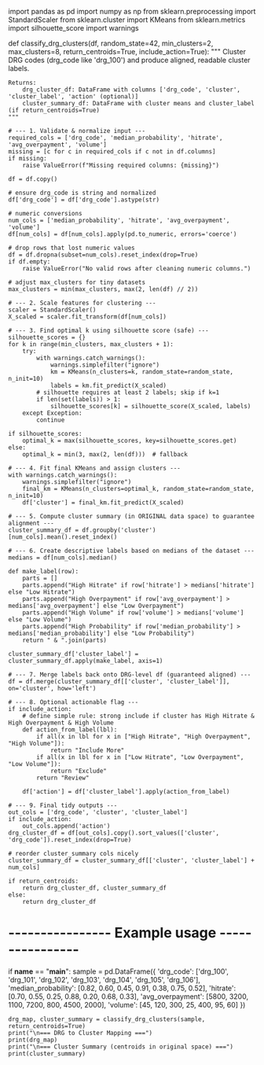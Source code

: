 import pandas as pd
import numpy as np
from sklearn.preprocessing import StandardScaler
from sklearn.cluster import KMeans
from sklearn.metrics import silhouette_score
import warnings

def classify_drg_clusters(df,
                          random_state=42,
                          min_clusters=2,
                          max_clusters=8,
                          return_centroids=True,
                          include_action=True):
    """
    Cluster DRG codes (drg_code like 'drg_100') and produce aligned, readable cluster labels.

    Returns:
        drg_cluster_df: DataFrame with columns ['drg_code', 'cluster', 'cluster_label', 'action' (optional)]
        cluster_summary_df: DataFrame with cluster means and cluster_label (if return_centroids=True)
    """

    # --- 1. Validate & normalize input ---
    required_cols = ['drg_code', 'median_probability', 'hitrate', 'avg_overpayment', 'volume']
    missing = [c for c in required_cols if c not in df.columns]
    if missing:
        raise ValueError(f"Missing required columns: {missing}")

    df = df.copy()

    # ensure drg_code is string and normalized
    df['drg_code'] = df['drg_code'].astype(str)

    # numeric conversions
    num_cols = ['median_probability', 'hitrate', 'avg_overpayment', 'volume']
    df[num_cols] = df[num_cols].apply(pd.to_numeric, errors='coerce')

    # drop rows that lost numeric values
    df = df.dropna(subset=num_cols).reset_index(drop=True)
    if df.empty:
        raise ValueError("No valid rows after cleaning numeric columns.")

    # adjust max_clusters for tiny datasets
    max_clusters = min(max_clusters, max(2, len(df) // 2))

    # --- 2. Scale features for clustering ---
    scaler = StandardScaler()
    X_scaled = scaler.fit_transform(df[num_cols])

    # --- 3. Find optimal k using silhouette score (safe) ---
    silhouette_scores = {}
    for k in range(min_clusters, max_clusters + 1):
        try:
            with warnings.catch_warnings():
                warnings.simplefilter("ignore")
                km = KMeans(n_clusters=k, random_state=random_state, n_init=10)
                labels = km.fit_predict(X_scaled)
            # silhouette requires at least 2 labels; skip if k=1
            if len(set(labels)) > 1:
                silhouette_scores[k] = silhouette_score(X_scaled, labels)
        except Exception:
            continue

    if silhouette_scores:
        optimal_k = max(silhouette_scores, key=silhouette_scores.get)
    else:
        optimal_k = min(3, max(2, len(df)))  # fallback

    # --- 4. Fit final KMeans and assign clusters ---
    with warnings.catch_warnings():
        warnings.simplefilter("ignore")
        final_km = KMeans(n_clusters=optimal_k, random_state=random_state, n_init=10)
        df['cluster'] = final_km.fit_predict(X_scaled)

    # --- 5. Compute cluster summary (in ORIGINAL data space) to guarantee alignment ---
    cluster_summary_df = df.groupby('cluster')[num_cols].mean().reset_index()

    # --- 6. Create descriptive labels based on medians of the dataset ---
    medians = df[num_cols].median()

    def make_label(row):
        parts = []
        parts.append("High Hitrate" if row['hitrate'] > medians['hitrate'] else "Low Hitrate")
        parts.append("High Overpayment" if row['avg_overpayment'] > medians['avg_overpayment'] else "Low Overpayment")
        parts.append("High Volume" if row['volume'] > medians['volume'] else "Low Volume")
        parts.append("High Probability" if row['median_probability'] > medians['median_probability'] else "Low Probability")
        return " & ".join(parts)

    cluster_summary_df['cluster_label'] = cluster_summary_df.apply(make_label, axis=1)

    # --- 7. Merge labels back onto DRG-level df (guaranteed aligned) ---
    df = df.merge(cluster_summary_df[['cluster', 'cluster_label']], on='cluster', how='left')

    # --- 8. Optional actionable flag ---
    if include_action:
        # define simple rule: strong include if cluster has High Hitrate & High Overpayment & High Volume
        def action_from_label(lbl):
            if all(x in lbl for x in ["High Hitrate", "High Overpayment", "High Volume"]):
                return "Include More"
            if all(x in lbl for x in ["Low Hitrate", "Low Overpayment", "Low Volume"]):
                return "Exclude"
            return "Review"

        df['action'] = df['cluster_label'].apply(action_from_label)

    # --- 9. Final tidy outputs ---
    out_cols = ['drg_code', 'cluster', 'cluster_label']
    if include_action:
        out_cols.append('action')
    drg_cluster_df = df[out_cols].copy().sort_values(['cluster', 'drg_code']).reset_index(drop=True)

    # reorder cluster_summary cols nicely
    cluster_summary_df = cluster_summary_df[['cluster', 'cluster_label'] + num_cols]

    if return_centroids:
        return drg_cluster_df, cluster_summary_df
    else:
        return drg_cluster_df


# ---------------- Example usage ----------------
if __name__ == "__main__":
    sample = pd.DataFrame({
        'drg_code': ['drg_100', 'drg_101', 'drg_102', 'drg_103', 'drg_104', 'drg_105', 'drg_106'],
        'median_probability': [0.82, 0.60, 0.45, 0.91, 0.38, 0.75, 0.52],
        'hitrate':           [0.70, 0.55, 0.25, 0.88, 0.20, 0.68, 0.33],
        'avg_overpayment':   [5800, 3200, 1100, 7200, 800, 4500, 2000],
        'volume':            [45, 120, 300, 25, 400, 95, 60]
    })

    drg_map, cluster_summary = classify_drg_clusters(sample, return_centroids=True)
    print("\n=== DRG to Cluster Mapping ===")
    print(drg_map)
    print("\n=== Cluster Summary (centroids in original space) ===")
    print(cluster_summary)
